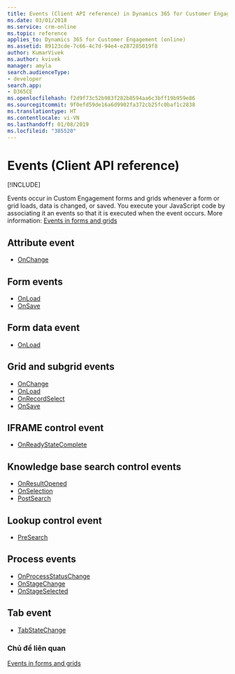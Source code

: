 ```yaml
---
title: Events (Client API reference) in Dynamics 365 for Customer Engagement| MicrosoftDocs
ms.date: 03/01/2018
ms.service: crm-online
ms.topic: reference
applies_to: Dynamics 365 for Customer Engagement (online)
ms.assetid: 89123cde-7c66-4c7d-94e4-e287285019f8
author: KumarVivek
ms.author: kvivek
manager: amyla
search.audienceType:
- developer
search.app:
- D365CE
ms.openlocfilehash: f2d9f73c52b983f282b8594aa6c3bff19b959e86
ms.sourcegitcommit: 9f0efd59de16a6d9902fa372cb25fc0baf1c2838
ms.translationtype: HT
ms.contentlocale: vi-VN
ms.lasthandoff: 01/08/2019
ms.locfileid: "385520"
---
```

# <a name="events-client-api-reference"></a>Events (Client API reference)

[!INCLUDE[](../../../includes/cc_applies_to_update_9_0_0.md)]

Events occur in Custom Engagement forms and grids whenever a form or grid loads, data is changed, or saved. You execute your JavaScript code by associating it an events so that it is executed when the event occurs. More information: [Events in forms and grids](../events-forms-grids.md)

## <a name="attribute-event"></a>Attribute event
- [OnChange](events/attribute-onchange.md)

## <a name="form-events"></a>Form events
- [OnLoad](events/form-onload.md)
- [OnSave](events/form-onsave.md)

## <a name="form-data-event"></a>Form data event
- [OnLoad](events/form-data-onload.md)

## <a name="grid-and-subgrid-events"></a>Grid and subgrid events
- [OnChange](events/grid-onchange.md)
- [OnLoad](events/subgrid-onload.md)
- [OnRecordSelect](events/grid-onrecordselect.md)
- [OnSave](events/grid-onsave.md)

## <a name="iframe-control-event"></a>IFRAME control event
- [OnReadyStateComplete](events/onreadystatecomplete.md)

## <a name="knowledge-base-search-control-events"></a>Knowledge base search control events
- [OnResultOpened](events/onresultopened.md)
- [OnSelection](events/onselection.md)
- [PostSearch](events/postsearch.md)

## <a name="lookup-control-event"></a>Lookup control event
- [PreSearch](events/presearch.md)

## <a name="process-events"></a>Process events
- [OnProcessStatusChange](events/onprocessstatuschange.md)
- [OnStageChange](events/onstagechange.md)
- [OnStageSelected](events/onstageselected.md)

## <a name="tab-event"></a>Tab event
- [TabStateChange](events/tabstatechange.md)

### <a name="related-topics"></a>Chủ đề liên quan

[Events in forms and grids](../events-forms-grids.md)

